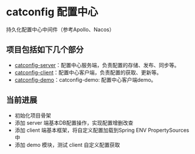 # catconfig 配置中心
持久化配置中心中间件（参考Apollo、Nacos）

## 项目包括如下几个部分

* [catconfig-server](./catconfig-server)：配置中心服务端，负责配置的存储、发布、同步等。
* [catconfig-client](./catconfig-client)：配置中心客户端，负责配置的获取、更新等。
* [catconfig-demo](./catconfig-demo)：catconfig-demo: 配置中心客户端demo。

## 当前进展
* 初始化项目骨架
* 添加 server 端基本DB配置操作，实现配置增删改查
* 添加 client 端基本框架，将自定义配置加载到Spring ENV PropertySources 中
* 添加 demo 模块，测试 client 自定义配置获取
